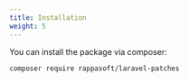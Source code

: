 ```yaml
---
title: Installation
weight: 5
---
```


You can install the package via composer:

```bash
composer require rappasoft/laravel-patches
```

